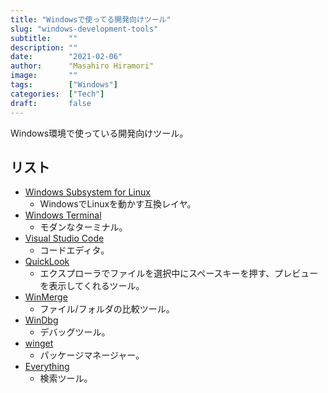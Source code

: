 ```yaml
---
title: "Windowsで使ってる開発向けツール"
slug: "windows-development-tools"
subtitle:    ""
description: ""
date:        "2021-02-06"
author:      "Masahiro Hiramori"
image:       ""
tags:        ["Windows"]
categories:  ["Tech"]
draft:       false
---
```


Windows環境で使っている開発向けツール。

## リスト

- [Windows Subsystem for Linux](https://docs.microsoft.com/en-us/windows/wsl/install-win10)
  - WindowsでLinuxを動かす互換レイヤ。
- [Windows Terminal](https://docs.microsoft.com/en-us/windows/terminal/)
  - モダンなターミナル。
- [Visual Studio Code](https://code.visualstudio.com/)
  - コードエディタ。
- [QuickLook](https://www.microsoft.com/en-us/p/quicklook/9nv4bs3l1h4s)
  - エクスプローラでファイルを選択中にスペースキーを押す、プレビューを表示してくれるツール。
- [WinMerge](http://winmerge.org/)
  - ファイル/フォルダの比較ツール。
- [WinDbg](https://www.microsoft.com/en-us/p/windbg-preview/9pgjgd53tn86)
  - デバッグツール。
- [winget](https://docs.microsoft.com/en-us/windows/package-manager/winget/)
  - パッケージマネージャー。
- [Everything](https://www.voidtools.com/)
  - 検索ツール。
